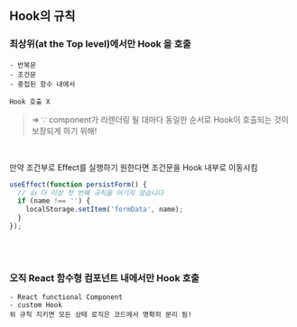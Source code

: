 ## Hook의 규칙

### 최상위(at the Top level)에서만 Hook 을 호출
	- 반복문
	- 조건문
	- 중첩된 함수 내에서

	Hook 호출 X

> => ∵ component가 리렌더링 될 대마다 동일한 순서로 Hook이 호출되는 것이 보장되게 하기 위해!

<br>

만약 조건부로 Effect를 실행하기 원한다면 조건문을 Hook 내부로 이동시킴

```jsx
useEffect(function persistForm() {
  // 👍 더 이상 첫 번째 규칙을 어기지 않습니다
  if (name !== '') {
    localStorage.setItem('formData', name);
  }
});
```

<br>
<br>


### 오직 React 함수형 컴포넌트 내에서만 Hook 호출

	- React functional Component
	- custom Hook
	위 규칙 지키면 모든 상태 로직은 코드에서 명확히 분리 됨!

<br>
<br>
<br>
<br>
